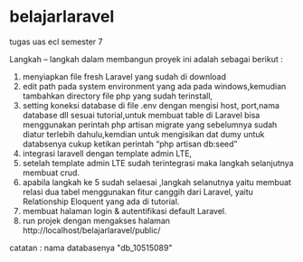 # belajarlaravel
tugas uas ecl semester 7

Langkah – langkah dalam membangun proyek ini adalah sebagai berikut :
1. menyiapkan file fresh Laravel yang sudah di download
2. edit path pada system environment yang ada pada windows,kemudian tambahkan directory file php yang sudah terinstall, 
3. setting koneksi database di file .env dengan mengisi host, port,nama database  dll sesuai tutorial,untuk membuat table di Laravel bisa menggunakan perintah php artisan migrate yang sebelumnya sudah diatur terlebih dahulu,kemdian untuk mengisikan dat dumy untuk databsenya cukup ketikan perintah “php artisan db:seed” 
4. integrasi laravell dengan template admin LTE, 
5. setelah template admin LTE sudah terintegrasi maka langkah selanjutnya membuat crud.
6. apabila langkah ke 5 sudah selaesai ,langkah selanutnya yaitu membuat relasi dua
tabel menggunakan fitur canggih dari Laravel, yaitu Relationship Eloquent yang ada di tutorial.
7. membuat halaman login & autentifikasi default Laravel.
8. run projek dengan mengakses halaman http://localhost/belajarlaravel/public/ 

catatan : nama databasenya "db_10515089"


